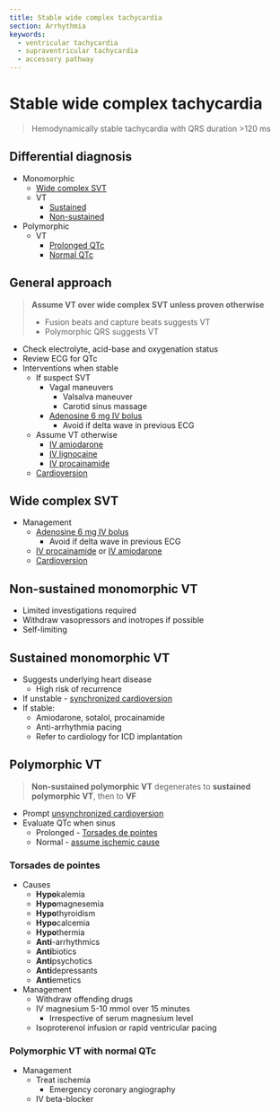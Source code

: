 ```yaml
---
title: Stable wide complex tachycardia
section: Arrhythmia
keywords:
  - ventricular tachycardia
  - supraventricular tachycardia
  - accessory pathway
---
```


# Stable wide complex tachycardia

> Hemodynamically stable tachycardia with QRS duration >120 ms

## Differential diagnosis

- Monomorphic
  - [Wide complex SVT](#wide-complex-svt)
  - VT
    - [Sustained](#sustained-monomorphic-vt)
    - [Non-sustained](#non-sustained-monomorphic-vt)
- Polymorphic
  - VT
    - [Prolonged QTc](#torsades-de-pointes)
    - [Normal QTc](#polymorphic-vt-with-normal-qtc)

## General approach

> **Assume VT over wide complex SVT unless proven otherwise**
> - Fusion beats and capture beats suggests VT
> - Polymorphic QRS suggests VT

- Check electrolyte, acid-base and oxygenation status
- Review ECG for QTc
- Interventions when stable
  - If suspect SVT
    - Vagal maneuvers
      - Valsalva maneuver
      - Carotid sinus massage
    - [Adenosine 6 mg IV bolus](../drugs/stable-anti-arrhythmics#adenosine)
      - Avoid if delta wave in previous ECG
  - Assume VT otherwise
    - [IV amiodarone](../drugs/stable-anti-arrhythmics#amiodarone)
    - [IV lignocaine](../drugs/stable-anti-arrhythmics#lignocaine)
    - [IV procainamide](../drugs/stable-anti-arrhythmics#procainamide)
  - [Cardioversion](tachyarrhythmia-unstable)

## Wide complex SVT

- Management
  - [Adenosine 6 mg IV bolus](../drugs/stable-anti-arrhythmics#adenosine)
    - Avoid if delta wave in previous ECG
  - [IV procainamide](../drugs/stable-anti-arrhythmics#procainamide)
    or [IV amiodarone](../drugs/stable-anti-arrhythmics#amiodarone)
  - [Cardioversion](tachyarrhythmia-unstable)

## Non-sustained monomorphic VT

- Limited investigations required
- Withdraw vasopressors and inotropes if possible
- Self-limiting

## Sustained monomorphic VT

- Suggests underlying heart disease
  - High risk of recurrence
- If unstable - [synchronized cardioversion](tachyarrhythmia-unstable)
- If stable:
  - Amiodarone, sotalol, procainamide
  - Anti-arrhythmia pacing
  - Refer to cardiology for ICD implantation

## Polymorphic VT

> **Non-sustained polymorphic VT** degenerates to **sustained polymorphic VT**, then to **VF**

- Prompt [unsynchronized cardioversion](tachyarrhythmia-unstable)
- Evaluate QTc when sinus
  - Prolonged - [Torsades de pointes](#torsades-de-pointes)
  - Normal - [assume ischemic cause](#polymorphic-vt-with-normal-qtc)

### Torsades de pointes

- Causes
  - **Hypo**kalemia
  - **Hypo**magnesemia
  - **Hypo**thyroidism
  - **Hypo**calcemia
  - **Hypo**thermia
  - **Anti**-arrhythmics
  - **Anti**biotics
  - **Anti**psychotics
  - **Anti**depressants
  - **Anti**emetics
- Management
  - Withdraw offending drugs
  - IV magnesium 5-10 mmol over 15 minutes
    - Irrespective of serum magnesium level
  - Isoproterenol infusion or rapid ventricular pacing

### Polymorphic VT with normal QTc

- Management
  - Treat ischemia
    - Emergency coronary angiography
  - IV beta-blocker
